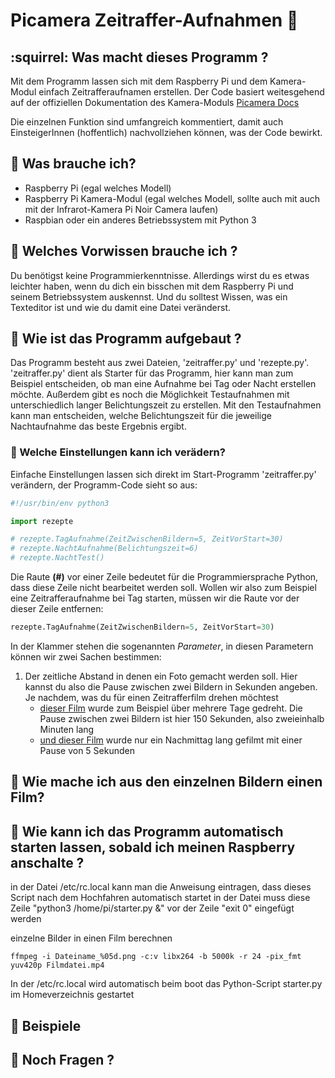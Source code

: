 # Picamera Zeitraffer-Aufnahmen  :movie_camera:

## :squirrel: Was macht dieses Programm ?
 Mit dem Programm lassen sich mit dem Raspberry Pi und dem Kamera-Modul einfach Zeitrafferaufnamen erstellen. Der Code basiert weitesgehend auf der offiziellen Dokumentation des Kamera-Moduls [Picamera Docs](https://picamera.readthedocs.io/)

 Die einzelnen Funktion sind umfangreich kommentiert, damit auch EinsteigerInnen (hoffentlich) nachvollziehen können, was der Code bewirkt.

## :water_buffalo: Was brauche ich?
 - Raspberry Pi (egal welches Modell)
 - Raspberry Pi Kamera-Modul (egal welches Modell, sollte auch mit auch mit der Infrarot-Kamera Pi Noir Camera laufen)
 - Raspbian oder ein anderes Betriebssystem mit Python 3

## :whale2: Welches Vorwissen brauche ich ?
Du benötigst keine Programmierkenntnisse. Allerdings wirst du es etwas leichter haben, wenn du dich ein bisschen mit dem Raspberry Pi und seinem Betriebssystem auskennst. Und du solltest Wissen, was ein Texteditor ist und wie du damit eine Datei veränderst.

## :ox: Wie ist das Programm aufgebaut ? 

Das Programm besteht aus zwei Dateien, 'zeitraffer.py' und 'rezepte.py'. 'zeitraffer.py' dient als Starter für das Programm, hier kann man zum Beispiel entscheiden, ob man eine Aufnahme bei Tag oder Nacht erstellen möchte. Außerdem gibt es noch die Möglichkeit Testaufnahmen mit unterschiedlich langer Belichtungszeit zu erstellen. Mit den Testaufnahmen kann man entscheiden, welche Belichtungszeit für die jeweilige Nachtaufnahme das beste Ergebnis ergibt.
### :octopus: Welche Einstellungen kann ich verädern?

Einfache Einstellungen lassen sich direkt im Start-Programm 'zeitraffer.py' verändern, der Programm-Code sieht so aus:

```python
#!/usr/bin/env python3

import rezepte

# rezepte.TagAufnahme(ZeitZwischenBildern=5, ZeitVorStart=30)
# rezepte.NachtAufnahme(Belichtungszeit=6)
# rezepte.NachtTest()
```

Die Raute **(#)** vor einer Zeile bedeutet für die Programmiersprache Python, dass diese Zeile nicht bearbeitet werden soll. Wollen wir also zum Beispiel eine Zeitrafferaufnahme bei Tag starten, müssen wir die Raute vor der dieser Zeile entfernen:

```python
rezepte.TagAufnahme(ZeitZwischenBildern=5, ZeitVorStart=30)
```
In der Klammer stehen die sogenannten *Parameter*, in diesen Parametern können wir zwei Sachen bestimmen:
1. Der zeitliche Abstand in denen ein Foto gemacht werden soll. Hier kannst du also die Pause zwischen zwei Bildern in Sekunden angeben. Je nachdem, was du für einen Zeitrafferfilm drehen möchtest 
    - [dieser Film](http://cloud.christianbusse.net/index.php/s/gw3yskEXKmHEXG3) wurde zum Beispiel über mehrere Tage gedreht. Die Pause zwischen zwei Bildern ist hier 150 Sekunden, also zweieinhalb Minuten lang
    - [und dieser Film](http://cloud.christianbusse.net/index.php/s/TMGLRkwA9Z6EsYc) wurde nur ein Nachmittag lang gefilmt mit einer Pause von 5 Sekunden

## :turtle: Wie mache ich aus den einzelnen Bildern einen Film?

## :dromedary_camel: Wie kann ich das Programm automatisch starten lassen, sobald ich meinen Raspberry anschalte ?

in der Datei  /etc/rc.local kann man die Anweisung eintragen, dass dieses Script nach dem Hochfahren automatisch startet
in der Datei muss diese Zeile "python3 /home/pi/starter.py &" vor der Zeile "exit 0" eingefügt werden

einzelne Bilder in einen Film berechnen
```shell
ffmpeg -i Dateiname_%05d.png -c:v libx264 -b 5000k -r 24 -pix_fmt yuv420p Filmdatei.mp4
```
In der /etc/rc.local wird automatisch beim boot das Python-Script starter.py im Homeverzeichnis gestartet

## :blowfish: Beispiele

## :postal_horn: Noch Fragen ?
